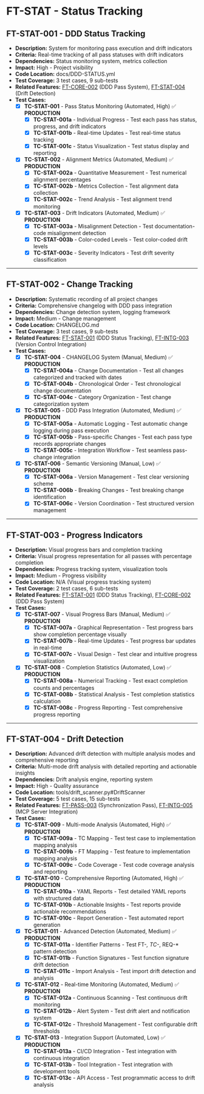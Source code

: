 # FT-STAT - Status Tracking

## FT-STAT-001 - DDD Status Tracking
- **Description:** System for monitoring pass execution and drift indicators
- **Criteria:** Real-time tracking of all pass statuses with drift indicators
- **Dependencies:** Status monitoring system, metrics collection
- **Impact:** High - Project visibility
- **Code Location:** docs/DDD-STATUS.yml
- **Test Coverage:** 3 test cases, 9 sub-tests
- **Related Features:** [FT-CORE-002](core.md#ft-core-002) (DDD Pass System), [FT-STAT-004](status-tracking.md#ft-stat-004) (Drift Detection)
- **Test Cases:**
    - [x] **TC-STAT-001** - Pass Status Monitoring (Automated, High) ✅ **PRODUCTION**
        - [x] **TC-STAT-001a** - Individual Progress - Test each pass has status, progress, and drift indicators
        - [x] **TC-STAT-001b** - Real-time Updates - Test real-time status tracking
        - [x] **TC-STAT-001c** - Status Visualization - Test status display and reporting
    - [x] **TC-STAT-002** - Alignment Metrics (Automated, Medium) ✅ **PRODUCTION**
        - [x] **TC-STAT-002a** - Quantitative Measurement - Test numerical alignment percentages
        - [x] **TC-STAT-002b** - Metrics Collection - Test alignment data collection
        - [x] **TC-STAT-002c** - Trend Analysis - Test alignment trend monitoring
    - [x] **TC-STAT-003** - Drift Indicators (Automated, Medium) ✅ **PRODUCTION**
        - [x] **TC-STAT-003a** - Misalignment Detection - Test documentation-code misalignment detection
        - [x] **TC-STAT-003b** - Color-coded Levels - Test color-coded drift levels
        - [x] **TC-STAT-003c** - Severity Indicators - Test drift severity classification

---

## FT-STAT-002 - Change Tracking
- **Description:** Systematic recording of all project changes
- **Criteria:** Comprehensive changelog with DDD pass integration
- **Dependencies:** Change detection system, logging framework
- **Impact:** Medium - Change management
- **Code Location:** CHANGELOG.md
- **Test Coverage:** 3 test cases, 9 sub-tests
- **Related Features:** [FT-STAT-001](status-tracking.md#ft-stat-001) (DDD Status Tracking), [FT-INTG-003](integration.md#ft-intg-003) (Version Control Integration)
- **Test Cases:**
    - [x] **TC-STAT-004** - CHANGELOG System (Manual, Medium) ✅ **PRODUCTION**
        - [x] **TC-STAT-004a** - Change Documentation - Test all changes categorized and tracked with dates
        - [x] **TC-STAT-004b** - Chronological Order - Test chronological change documentation
        - [x] **TC-STAT-004c** - Category Organization - Test change categorization system
    - [x] **TC-STAT-005** - DDD Pass Integration (Automated, Medium) ✅ **PRODUCTION**
        - [x] **TC-STAT-005a** - Automatic Logging - Test automatic change logging during pass execution
        - [x] **TC-STAT-005b** - Pass-specific Changes - Test each pass type records appropriate changes
        - [x] **TC-STAT-005c** - Integration Workflow - Test seamless pass-change integration
    - [x] **TC-STAT-006** - Semantic Versioning (Manual, Low) ✅ **PRODUCTION**
        - [x] **TC-STAT-006a** - Version Management - Test clear versioning scheme
        - [x] **TC-STAT-006b** - Breaking Changes - Test breaking change identification
        - [x] **TC-STAT-006c** - Version Coordination - Test structured version management

---

## FT-STAT-003 - Progress Indicators
- **Description:** Visual progress bars and completion tracking
- **Criteria:** Visual progress representation for all passes with percentage completion
- **Dependencies:** Progress tracking system, visualization tools
- **Impact:** Medium - Progress visibility
- **Code Location:** N/A (Visual progress tracking system)
- **Test Coverage:** 2 test cases, 6 sub-tests
- **Related Features:** [FT-STAT-001](status-tracking.md#ft-stat-001) (DDD Status Tracking), [FT-CORE-002](core.md#ft-core-002) (DDD Pass System)
- **Test Cases:**
    - [x] **TC-STAT-007** - Visual Progress Bars (Manual, Medium) ✅ **PRODUCTION**
        - [x] **TC-STAT-007a** - Graphical Representation - Test progress bars show completion percentage visually
        - [x] **TC-STAT-007b** - Real-time Updates - Test progress bar updates in real-time
        - [x] **TC-STAT-007c** - Visual Design - Test clear and intuitive progress visualization
    - [x] **TC-STAT-008** - Completion Statistics (Automated, Low) ✅ **PRODUCTION**
        - [x] **TC-STAT-008a** - Numerical Tracking - Test exact completion counts and percentages
        - [x] **TC-STAT-008b** - Statistical Analysis - Test completion statistics calculation
        - [x] **TC-STAT-008c** - Progress Reporting - Test comprehensive progress reporting

---

## FT-STAT-004 - Drift Detection
- **Description:** Advanced drift detection with multiple analysis modes and comprehensive reporting
- **Criteria:** Multi-mode drift analysis with detailed reporting and actionable insights
- **Dependencies:** Drift analysis engine, reporting system
- **Impact:** High - Quality assurance
- **Code Location:** tools/drift_scanner.py#DriftScanner
- **Test Coverage:** 5 test cases, 15 sub-tests
- **Related Features:** [FT-PASS-003](passes.md#ft-pass-003) (Synchronization Pass), [FT-INTG-005](integration.md#ft-intg-005) (MCP Server Integration)
- **Test Cases:**
    - [x] **TC-STAT-009** - Multi-mode Analysis (Automated, High) ✅ **PRODUCTION**
        - [x] **TC-STAT-009a** - TC Mapping - Test test case to implementation mapping analysis
        - [x] **TC-STAT-009b** - FT Mapping - Test feature to implementation mapping analysis
        - [x] **TC-STAT-009c** - Code Coverage - Test code coverage analysis and reporting
    - [x] **TC-STAT-010** - Comprehensive Reporting (Automated, High) ✅ **PRODUCTION**
        - [x] **TC-STAT-010a** - YAML Reports - Test detailed YAML reports with structured data
        - [x] **TC-STAT-010b** - Actionable Insights - Test reports provide actionable recommendations
        - [x] **TC-STAT-010c** - Report Generation - Test automated report generation
    - [x] **TC-STAT-011** - Advanced Detection (Automated, Medium) ✅ **PRODUCTION**
        - [x] **TC-STAT-011a** - Identifier Patterns - Test FT-*, TC-*, REQ-* pattern detection
        - [x] **TC-STAT-011b** - Function Signatures - Test function signature drift detection
        - [x] **TC-STAT-011c** - Import Analysis - Test import drift detection and analysis
    - [x] **TC-STAT-012** - Real-time Monitoring (Automated, Medium) ✅ **PRODUCTION**
        - [x] **TC-STAT-012a** - Continuous Scanning - Test continuous drift monitoring
        - [x] **TC-STAT-012b** - Alert System - Test drift alert and notification system
        - [x] **TC-STAT-012c** - Threshold Management - Test configurable drift thresholds
    - [x] **TC-STAT-013** - Integration Support (Automated, Low) ✅ **PRODUCTION**
        - [x] **TC-STAT-013a** - CI/CD Integration - Test integration with continuous integration
        - [x] **TC-STAT-013b** - Tool Integration - Test integration with development tools
        - [x] **TC-STAT-013c** - API Access - Test programmatic access to drift analysis
